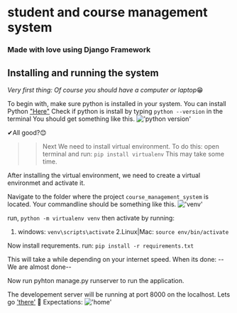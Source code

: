 # student and course management system
### Made with love using Django Framework

## Installing and running the system
*Very first thing: Of course you should have a computer or laptop*😁

To begin with, make sure python is installed in your system.
You can install  Python ["Here"]("https://www.python.org/downloads/")
Check if python is install by typing `python --version` in the terminal
You should get something like this.
!['python version']('static\images\python.png')

✔All good?😊
>>Next
We need to install virtual environment.
To do this:
open terminal and run: `pip install virtualenv`
This may take some time.

After installing the virtual environment, we need to create a virtual environmet and activate it.

Navigate to the folder where the project `course_management_system` is located.
Your commandline should be something like this.
!['venv']('static\images\venv.png')

run, `python -m virtualenv venv`
then activate by running:
1. windows: `venv\scripts\activate`
2.Linux|Mac: `source env/bin/activate`

Now install requrements.
run: `pip install -r requirements.txt`

This will take a while depending on your internet speed.
When its done:
    --We are almost done--

Now run pyhton manage.py runserver to run the application.

The developement server will be running at port 8000 on the localhost.
Lets go ['there']('http://127.0.0.1:8000/') 🛫
Expectations:
!['home']('static\images\home.png')